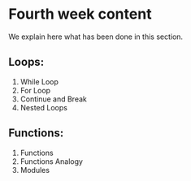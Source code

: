 #  Fourth week content

We explain here what has been done in this section.

## Loops:

1. While Loop
2. For Loop
3. Continue and Break
4. Nested Loops

## Functions:

1. Functions
2. Functions Analogy
3. Modules